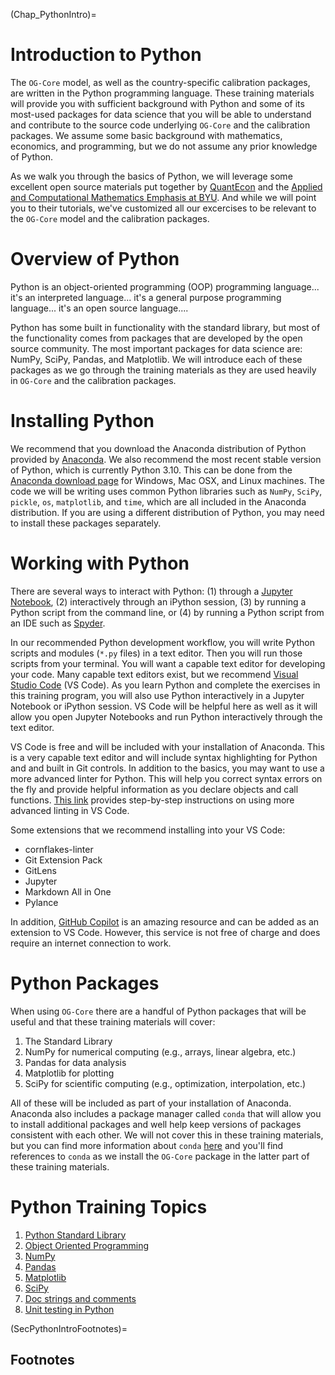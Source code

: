 (Chap_PythonIntro)=


# Introduction to Python

The `OG-Core` model, as well as the country-specific calibration packages, are written in the Python programming language.  These training materials will provide you with sufficient background with Python and some of its most-used packages for data science that you will be able to understand and contribute to the source code underlying `OG-Core` and the calibration packages. We assume some basic background with mathematics, economics, and programming, but we do not assume any prior knowledge of Python.

As we walk you through the basics of Python, we will leverage some excellent open source materials put together by [QuantEcon](https://quantecon.org/) and the [Applied and Computational Mathematics Emphasis at BYU](https://acme.byu.edu/).  And while we will point you to their tutorials, we've customized all our excercises to be relevant to the `OG-Core` model and the calibration packages.

# Overview of Python
Python is an object-oriented programming (OOP) programming language... it's an interpreted language... it's a general purpose programming language... it's an open source language....

Python has some built in functionality with the standard library, but most of the functionality comes from packages that are developed by the open source community.  The most important packages for data science are: NumPy, SciPy, Pandas, and Matplotlib.  We will introduce each of these packages as we go through the training materials as they are used heavily in `OG-Core` and the calibration packages.

# Installing Python
We recommend that you download the Anaconda distribution of Python provided by [Anaconda](https://anaconda.org). We also recommend the most recent stable version of Python, which is currently Python 3.10. This can be done from the [Anaconda download page](https://www.anaconda.com/downloads) for Windows, Mac OSX, and Linux machines. The code we will be writing uses common Python libraries such as `NumPy`, `SciPy`, `pickle`, `os`, `matplotlib`, and `time`, which are all included in the Anaconda distribution.  If you are using a different distribution of Python, you may need to install these packages separately.

# Working with Python

There are several ways to interact with Python: (1) through a [Jupyter Notebook](https://jupyter.org/), (2) interactively through an iPython session, (3) by running a Python script from the command line, or (4) by running a Python script from an IDE such as [Spyder](https://www.spyder-ide.org/).

In our recommended Python development workflow, you will write Python scripts and modules (`*.py` files) in a text editor. Then you will run those scripts from your terminal. You will want a capable text editor for developing your code. Many capable text editors exist, but we recommend [Visual Studio Code](https://code.visualstudio.com) (VS Code). As you learn Python and complete the exercises in this training program, you will also use Python interactively in a Jupyter Notebook or iPython session. VS Code will be helpful here as well as it will allow you open Jupyter Notebooks and run Python interactively through the text editor.

VS Code is free and will be included with your installation of Anaconda.  This is a very capable text editor and will include syntax highlighting for Python and and built in Git controls.  In addition to the basics, you may want to use a more advanced linter for Python.  This will help you correct syntax errors on the fly and provide helpful information as you declare objects and call functions.  [This link](https://code.visualstudio.com/docs/python/linting) provides step-by-step instructions on using more advanced linting in VS Code.

Some extensions that we recommend installing into your VS Code:
* cornflakes-linter
* Git Extension Pack
* GitLens
* Jupyter
* Markdown All in One
* Pylance

In addition, [GitHub Copilot](https://github.com/features/copilot) is an amazing resource and can be added as an extension to VS Code. However, this service is not free of charge and does require an internet connection to work.

# Python Packages

When using `OG-Core` there are a handful of Python packages that will be useful and that these training materials will cover:

1. The Standard Library
2. NumPy for numerical computing (e.g., arrays, linear algebra, etc.)
3. Pandas for data analysis
4. Matplotlib for plotting
5. SciPy for scientific computing (e.g., optimization, interpolation, etc.)

All of these will be included as part of your installation of Anaconda.  Anaconda also includes a package manager called `conda` that will allow you to install additional packages and well help keep versions of packages consistent with each other.  We will not cover this in these training materials, but you can find more information about `conda` [here](https://docs.conda.io/en/latest/) and you'll find references to `conda` as we install the `OG-Core` package in the latter part of these training materials.

# Python Training Topics

1. [Python Standard Library](StandardLibrary.md)
2. [Object Oriented Programming](OOP.md)
3. [NumPy](NumPy.md)
4. [Pandas](Pandas.md)
5. [Matplotlib](Matplotlib.md)
6. [SciPy](SciPy.md)
7. [Doc strings and comments](DocStrings.md)
8. [Unit testing in Python](UnitTesting.md)

(SecPythonIntroFootnotes)=
## Footnotes

<!-- [^citation_note]: See {cite}`AuerbachEtAl:1981,AuerbachEtAl:1983`, {cite}`AuerbachKotlikoff:1983a,AuerbachKotlikoff:1983b,AuerbachKotlikoff:1983c`, and {cite}`AuerbachKotlikoff:1985`. -->

